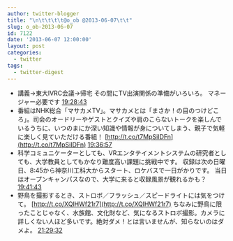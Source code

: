 ```yaml
---
author: twitter-blogger
title: "\n\t\t\t\t@o_ob @2013-06-07\t\t"
slug: o_ob-2013-06-07
id: 7122
date: '2013-06-07 12:00:00'
layout: post
categories:
  - twitter
tags:
  - twitter-digest
---
```


*   講義→東大IVRC会議→帰宅 その間にTV出演関係の準備がいろいろ。 マネージャー必要です [19:28:43](http://twitter.com/o_ob/statuses/342951246610706432)
*   番組はNHK総合「マサカメTV」。マサカメとは「まさか！の目のつけどころ」。司会のオードリーやゲストとクイズや肩のこらないトークを楽しんでいるうちに、いつのまにか深い知識や情報が身についてしまう、親子で気軽に楽しく見ていただける番組！ [http://t.co/t7MpSiIDFn](http://t.co/t7MpSiIDFn) [19:36:57](http://twitter.com/o_ob/statuses/342953317485408256)
*   科学コミュニケーターとしても、VRエンタテイメントシステムの研究者としても、大学教員としてもかなり難度高い課題に挑戦中です。 収録は次の日曜日、8:45から神奈川工科大からスタート、ロケバスで一日がかりです。 当日はオープンキャンパスなので、大学に来ると収録風景が観れるかも？ [19:41:43](http://twitter.com/o_ob/statuses/342954519551954945)
*   野鳥を撮影するとき、ストロボ／フラッシュ／スピードライトには気をつけて。 [http://t.co/XQlHWf21r7](http://t.co/XQlHWf21r7) ちなみに野鳥に限ったことじゃなく、水族館、文化財など、気になるストロボ撮影。カメラに詳しくない人ほど多いです。絶対ダメ！とは言いませんが、知らないのはダメよ。 [21:29:32](http://twitter.com/o_ob/statuses/342981652466782208)